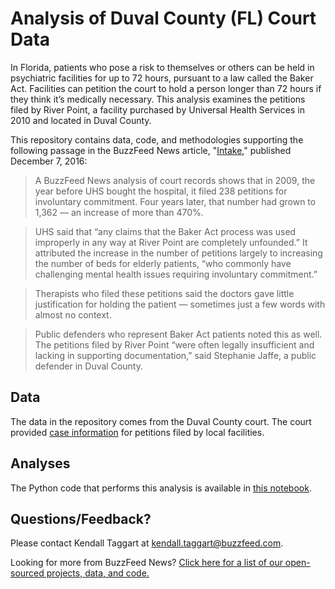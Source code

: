 # Analysis of Duval County (FL) Court Data

In Florida, patients who pose a risk to themselves or others can be held in psychiatric facilities for up to 72 hours, pursuant to a law called the Baker Act. Facilities can petition the court to hold a person longer than 72 hours if they think it’s medically necessary. This analysis examines the petitions filed by River Point, a facility purchased by Universal Health Services in 2010 and located in Duval County.

This repository contains data, code, and methodologies supporting the following passage in the BuzzFeed News article, "[Intake](https://www.buzzfeed.com/rosalindadams/intake)," published December 7, 2016:

> A BuzzFeed News analysis of court records shows that in 2009, the year before UHS bought the hospital, it filed 238 petitions for involuntary commitment. Four years later, that number had grown to 1,362 — an increase of more than 470%.

> UHS said that “any claims that the Baker Act process was used improperly in any way at River Point are completely unfounded.” It attributed the increase in the number of petitions largely to increasing the number of beds for elderly patients, “who commonly have challenging mental health issues requiring involuntary commitment.”

> Therapists who filed these petitions said the doctors gave little justification for holding the patient — sometimes just a few words with almost no context.

> Public defenders who represent Baker Act patients noted this as well. The petitions filed by River Point “were often legally insufficient and lacking in supporting documentation,” said Stephanie Jaffe, a public defender in Duval County.

## Data

The data in the repository comes from the Duval County court. The court provided [case information](data/Cases_w_InvoluntaryPlacementPetitions_2016-11-07.xlsx) for petitions filed by local facilities.

## Analyses

The Python code that performs this analysis is available in [this notebook](notebooks/petition_analysis.ipynb).

## Questions/Feedback?
Please contact Kendall Taggart at kendall.taggart@buzzfeed.com.

Looking for more from BuzzFeed News? [Click here for a list of our open-sourced projects, data, and code.](https://github.com/BuzzFeedNews/everything)
